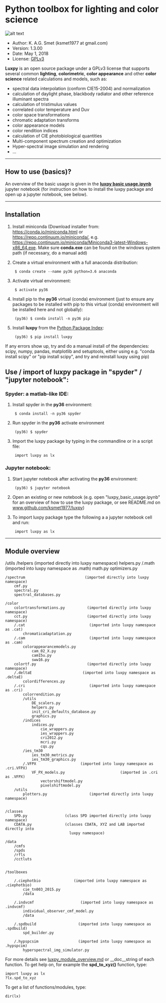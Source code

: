 # Python toolbox for lighting and color science
![alt text][logo]

[logo]: https://github.com/ksmet1977/luxpy/blob/master/images/LUXPY__logo.jpg

* Author: K. A.G. Smet (ksmet1977 at gmail.com)
* Version: 1.3.00
* Date: May 1, 2018
* License: [GPLv3](https://github.com/ksmet1977/luxpy/blob/master/LICENSE.md)

**Luxpy** is an open source package under a GPLv3 license that supports several common
**lighting**, **colorimetric**, **color appearance** and other **color science**
 related calculations and models, such as:
* spectral data interpolation (conform CIE15-2004) and normalization
* calculation of daylight phase, blackbody radiator and other reference illuminant spectra
* calculation of tristimulus values
* correlated color temperature and Duv
* color space transformations
* chromatic adaptation transforms 
* color appearance models 
* color rendition indices 
* calculation of CIE photobiological quantities
* Multi-component spectrum creation and optimization
* Hyper-spectral image simulation and rendering
* ...

-------------------------------------------------------------------------------
## How to use (basics)?
An overview of the basic usage is given in the [**luxpy basic usage.ipynb**](https://github.com/ksmet1977/luxpy/blob/master/luxpy_basic_usage.ipynb) jupyter notebook (for instruction on how to install the luxpy package and open up a jupyter notebook, see below).

-------------------------------------------------------------------------------
## Installation
1. Install miniconda (Download installer from: https://conda.io/miniconda.html or https://repo.continuum.io/miniconda/, e.g. https://repo.continuum.io/miniconda/Miniconda3-latest-Windows-x86_64.exe. Make sure **conda.exe** can be found on the windows system path (if necessary, do a manual add)
		
2. Create a virtual environment with a full anaconda distribution:

		
        $ conda create --name py36 python=3.6 anaconda
    
		
3. Activate virtual environment:


        $ activate py36
    
		
4. Install pip to the **py36** virtual (conda) environment (just to ensure any packages to be installed with pip to this virtual (conda) environment will be installed here and not globally):


        (py36) $ conda install -n py36 pip
    
		
5. Install **luxpy** from the [Python Package Index](https://pypi.python.org/pypi/luxpy/):


        (py36) $ pip install luxpy
    
		
If any errors show up, try and do a manual install of the dependencies: scipy, numpy, pandas, matplotlib and setuptools,
either using e.g. "conda install scipy" or "pip install scipy", and try and reinstall luxpy using pip) 

## Use / import of luxpy package in "spyder" / "jupyter notebook":

### Spyder: a matlab-like IDE:
		
1. Install spyder in the **py36** environment:


        $ conda install -n py36 spyder 

		
			
2. Run spyder in the **py36** activate environment


        (py36) $ spyder
        
		
3. Import the luxpy package by typing in the commandline or in a script file:


        import luxpy as lx 
        
		
### Jupyter notebook:
	
1. Start jupyter notebook after activating the **py36** environment:


        (py36) $ jupyter notebook
        
		
2. Open an existing or new notebook (e.g. open "luxpy_basic_usage.ipynb" for an overview of how to use the luxpy package, or see README.md on www.github.com/ksmet1977/luxpy)
			
3. To import luxpy package type the following a a jupyter notebook cell and run:
			

        import luxpy as lx


-------------------------------------------------------------------------------
## Module overview
    
   /utils
		/helpers                         (imported directly into luxpy namespace)
         helpers.py
		/.math                           (imported into luxpy namespace as .math)
			math.py
			optimizers.py
	
	/spectrum                           (imported directly into luxpy namespace)
		cmf.py
		spectral.py
		spectral_databases.py
	
	/color
		colortransformations.py          (imported directly into luxpy namespace)
		cct.py                           (imported directly into luxpy namespace)	
		/.cat                             (imported into luxpy namespace as .cat)
			chromaticadaptation.py	
		/.cam                             (imported into luxpy namespace as .cam)
			colorappearancemodels.py
				cam_02_X.py
				cam15u.py
				sww16.py
		colortf.py                       (imported directly into luxpy namespace)	
		/.deltaE                       (imported into luxpy namespace as .deltaE)
			colordifferences.py	
		/.cri                             (imported into luxpy namespace as .cri)
    		colorrendition.py
			/utils
				DE_scalers.py
				helpers.py
				init_cri_defaults_database.py
				graphics.py
			/indices
				indices.py
					cie_wrappers.py
					ies_wrappers.py
					cri2012.py
					mcri.py
					cqs.py
			/ies_tm30
				ies_tm30_metrics.py
				ies_tm30_graphics.py		
			/.VFPX                    (imported into luxpy namespace as .cri.VFPX)
				VF_PX_models.py                         (imported in .cri as .VFPX)
					vectorshiftmodel.py
					pixelshiftmodel.py
		/utils
			plotters.py                   (imported directly into luxpy namespace)
				
		
	/classes
		SPD.py                 (class SPD imported directly into luxpy namespace)
		CDATA.py               (classes CDATA, XYZ and LAB imported directly into
                        		 luxpy namespace)
		
	/data
		/cmfs
		/spds
		/rfls
		/cctluts

		
	/toolboxes
		
		/.ciephotbio               (imported into luxpy namespace as .ciephotbio)
			cie_tn003_2015.py
			/data
			
		/.indvcmf                     (imported into luxpy namespace as .indvcmf)
			individual_observer_cmf_model.py
			/data
		
		/.spdbuild                   (imported into luxpy namespace as .spdbuild)
			spd_builder.py
			
		/.hypspcsim                  (imported into luxpy namespace as .hypspcim)
			hyperspectral_img_simulator.py
    
    
For more details see [luxpy_module_overview.md](https://github.com/ksmet1977/luxpy/blob/master/luxpy_module_overview.md) 
or \__doc__string of each function. To get help on, for example the **spd_to_xyz()** function, type:


    import luxpy as lx
    ?lx.spd_to_xyz
    
To get a list of functions/modules, type:


    dir(lx)

